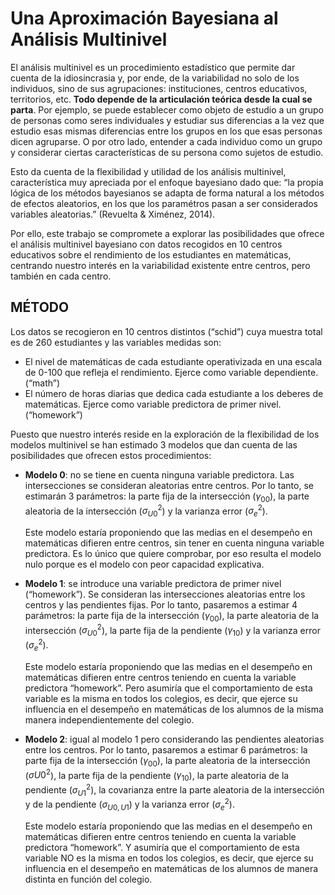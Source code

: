 # Una Aproximación Bayesiana al Análisis Multinivel

El análisis multinivel es un procedimiento estadístico que permite dar cuenta de la idiosincrasia y, por ende, de la variabilidad no solo de los individuos, sino de sus agrupaciones: instituciones, centros educativos, territorios, etc. **Todo depende de la articulación teórica desde la cual se parta**. Por ejemplo, se puede establecer como objeto de estudio a un grupo de personas como seres individuales y estudiar sus diferencias a la vez que estudio esas mismas diferencias entre los grupos en los que esas personas dicen agruparse. O por otro lado, entender a cada individuo como un grupo y considerar ciertas características de su persona como sujetos de estudio. 

Esto da cuenta de la flexibilidad y utilidad de los análisis multinivel, característica muy apreciada por el enfoque bayesiano dado que: “la propia lógica de los métodos bayesianos se adapta de forma natural a los métodos de efectos aleatorios, en los que los paramétros pasan a ser considerados variables aleatorias.” (Revuelta & Ximénez, 2014). 

Por ello, este trabajo se compromete a explorar las posibilidades que ofrece el análisis multinivel bayesiano con datos recogidos en 10 centros educativos sobre el rendimiento de los estudiantes en matemáticas, centrando nuestro interés en la variabilidad existente entre centros, pero también en cada centro.

## MÉTODO

Los datos se recogieron en 10 centros distintos (“schid”) cuya muestra total es de 260 estudiantes y las variables medidas son:

- El nivel de matemáticas de cada estudiante operativizada en una escala de 0-100 que refleja el rendimiento. Ejerce como variable dependiente. (“math”)
- El número de horas diarias que dedica cada estudiante a los deberes de matemáticas. Ejerce como variable predictora de primer nivel. (“homework”)

Puesto que nuestro interés reside en la exploración de la flexibilidad de los modelos multinivel se han estimado 3 modelos que dan cuenta de las posibilidades que ofrecen estos procedimientos:

- **Modelo 0**: no se tiene en cuenta ninguna variable predictora. Las intersecciones se consideran aleatorias entre centros. Por lo tanto, se estimarán 3 parámetros: la parte fija de la intersección ($\gamma_{00}$), la parte aleatoria de la intersección ($\sigma_{U0}^2$) y la varianza error ($\sigma_{e}^2$).

  Este modelo estaría proponiendo que las medias en el desempeño en matemáticas difieren entre centros, sin tener en cuenta ninguna variable predictora. Es lo único que quiere comprobar, por eso resulta el modelo nulo porque es el modelo con peor capacidad explicativa.

- **Modelo 1**: se introduce una variable predictora de primer nivel (“homework”). Se consideran las intersecciones aleatorias entre los centros y las pendientes fijas. Por lo tanto, pasaremos a estimar 4 parámetros: la parte fija de la intersección ($\gamma_{00}$), la parte aleatoria de la intersección ($\sigma_{U0}^2$), la parte fija de la pendiente ($\gamma_{10}$) y la varianza error ($\sigma_{e}^2$).

  Este modelo estaría proponiendo que las medias en el desempeño en matemáticas difieren entre centros teniendo en cuenta la variable predictora “homework”. Pero asumiría que el comportamiento de esta variable es la misma en todos los colegios, es decir, que ejerce su influencia en el desempeño en matemáticas de los alumnos de la misma manera independientemente del colegio.

- **Modelo 2**: igual al modelo 1 pero considerando las pendientes aleatorias entre los centros. Por lo tanto, pasaremos a estimar 6 parámetros: la parte fija de la intersección ($\gamma_{00}$), la parte aleatoria de la intersección ($\sigma_{}U0^2$), la parte fija de la pendiente ($\gamma_{10}$), la parte aleatoria de la pendiente ($\sigma_{U1}^2$), la covarianza entre la parte aleatoria de la intersección y de la pendiente ($\sigma_{U0,U1}$) y la varianza error ($\sigma_{e}^2$).

  Este modelo estaría proponiendo que las medias en el desempeño en matemáticas difieren entre centros teniendo en cuenta la variable predictora “homework”. Y asumiría que el comportamiento de esta variable NO es la misma en todos los colegios, es decir, que ejerce su influencia en el desempeño en matemáticas de los alumnos de manera distinta en función del colegio.

